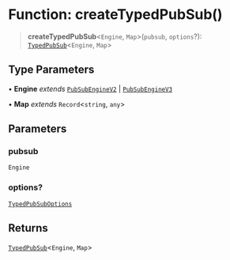 # Function: createTypedPubSub()

> **createTypedPubSub**\<`Engine`, `Map`\>(`pubsub`, `options`?): [`TypedPubSub`](../type-aliases/TypedPubSub.md)\<`Engine`, `Map`\>

## Type Parameters

• **Engine** _extends_ [`PubSubEngineV2`](../interfaces/PubSubEngineV2.md) \| [`PubSubEngineV3`](../interfaces/PubSubEngineV3.md)

• **Map** _extends_ `Record`\<`string`, `any`\>

## Parameters

### pubsub

`Engine`

### options?

[`TypedPubSubOptions`](../interfaces/TypedPubSubOptions.md)

## Returns

[`TypedPubSub`](../type-aliases/TypedPubSub.md)\<`Engine`, `Map`\>
